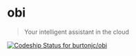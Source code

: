 obi
===
> Your intelligent assistant in the cloud

[ ![Codeship Status for burtonjc/obi](https://codeship.com/projects/36507400-c7bc-0132-3b15-4a390261e3f5/status?branch=master)](https://codeship.com/projects/74989)
